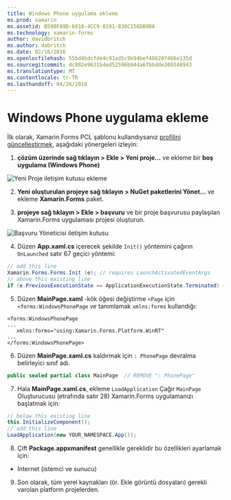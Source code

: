 ```yaml
---
title: Windows Phone uygulama ekleme
ms.prod: xamarin
ms.assetid: B598FA9D-6818-4CC9-8191-838C156DB9DA
ms.technology: xamarin-forms
author: davidbritch
ms.author: dabritch
ms.date: 02/16/2016
ms.openlocfilehash: 55bd4bdcfde4c91ad5c9b94bef486207466e135d
ms.sourcegitcommit: dc882e9631b4ed52596b944a6fbbdde309346943
ms.translationtype: MT
ms.contentlocale: tr-TR
ms.lasthandoff: 04/26/2018
---
```

# <a name="adding-a-windows-phone-app"></a>Windows Phone uygulama ekleme


İlk olarak, Xamarin.Forms PCL şablonu kullandıysanız [profilini güncelleştirmek](~/xamarin-forms/platform/windows/installation/index.md), aşağıdaki yönergeleri izleyin:

1. **çözüm üzerinde sağ tıklayın > Ekle > Yeni proje...**  ve ekleme bir **boş uygulama (Windows Phone)**

  ![](phone-images/add-wp81.png "Yeni Proje iletişim kutusu ekleme")

2. **Yeni oluşturulan projeye sağ tıklayın > NuGet paketlerini Yönet...**  ve ekleme **Xamarin.Forms** paket.

3. **projeye sağ tıklayın > Ekle > başvuru** ve bir proje başvurusu paylaşılan Xamarin.Forms uygulaması projesi oluşturun.

  ![](phone-images/addref.png "Başvuru Yöneticisi iletişim kutusu")

4. Düzen **App.xaml.cs** içerecek şekilde `Init()` yöntemini çağırın `OnLaunched` satır 67 geçici yöntemi:

```csharp
// add this line
Xamarin.Forms.Forms.Init (e); // requires LaunchActivatedEventArgs
// above this existing line
if (e.PreviousExecutionState == ApplicationExecutionState.Terminated) {}
```

 5. Düzen **MainPage.xaml** -kök öğesi değiştirme `<Page` için `<forms:WindowsPhonePage` *ve* tanımlamak `xmlns:forms` kullandığı:

```xaml
<forms:WindowsPhonePage
...
   xmlns:forms="using:Xamarin.Forms.Platform.WinRT"
...
</forms:WindowsPhonePage>
```

 6. Düzen **MainPage.xaml.cs** kaldırmak için `: PhonePage` devralma belirleyici sınıf adı.

```csharp
public sealed partial class MainPage  // REMOVE ": PhonePage"
```

 7. Hala **MainPage.xaml.cs**, ekleme `LoadApplication` Çağır `MainPage` Oluşturucusu (etrafında satır 28) Xamarin.Forms uygulamanızı başlatmak için:

```csharp
// below this existing line
this.InitializeComponent();
// add this line
LoadApplication(new YOUR_NAMESPACE.App());
```

8. Çift **Package.appxmanifest** genellikle gereklidir bu özellikleri ayarlamak için:

  * Internet (istemci ve sunucu)

9. Son olarak, tüm yerel kaynakları (ör. Ekle görüntü dosyaları) gerekli varolan platform projelerden.

